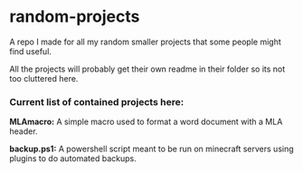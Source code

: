 # random-projects
A repo I made for all my random smaller projects that some people might find useful.

All the projects will probably get their own readme in their folder so its not too cluttered here.

### Current list of contained projects here:

**MLAmacro:** A simple macro used to format a word document with a MLA header.

**backup.ps1:** A powershell script meant to be run on minecraft servers using plugins to do automated backups.
